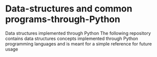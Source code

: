 # Data-structures and common programs-through-Python
Data structures implemented through Python
The following repository contains data structures concepts implemented through Python programming languages and is meant for a simple reference for future usage
